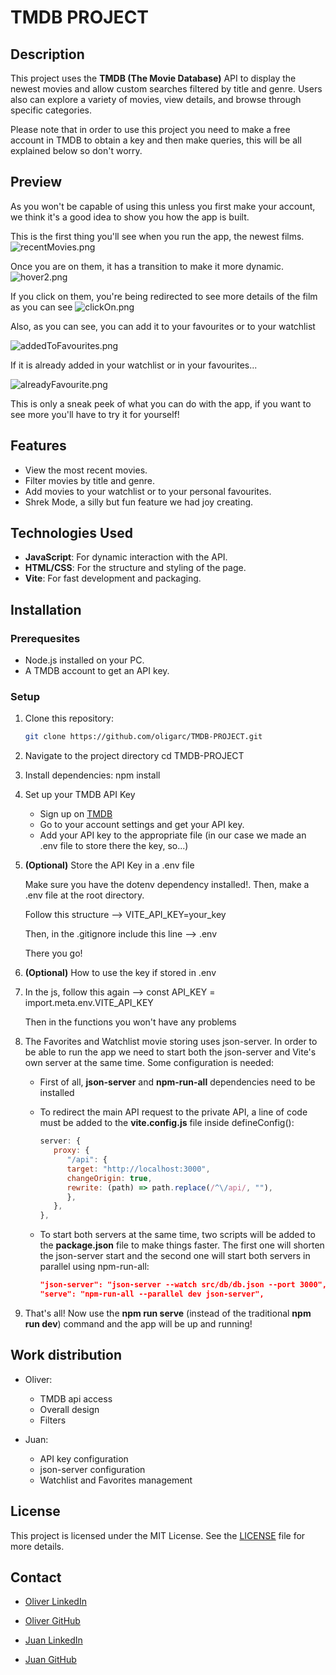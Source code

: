 # TMDB PROJECT

## Description

This project uses the **TMDB (The Movie Database)** API to display the newest movies and allow custom searches filtered by title  and genre. 
Users also can explore a variety of movies, view details, and browse through specific categories.

Please note that in order to use this project you need to make a free account in TMDB to obtain a key and then make queries, this will be all explained below so don't worry.

## Preview

As you won't be capable of using this unless you first make your account, we think it's a good idea to show you how the app is built.

This is the first thing you'll see when you run the app, the newest films.
![recentMovies.png](src/img/recentMovies.png)

Once you are on them, it has a transition to make it more dynamic.
![hover2.png](src/img/hover2.png)

If you click on them, you're being redirected to see more details of the film as you can see
![clickOn.png](src/img/clickOn.png)

Also, as you can see, you can add it to your favourites or to your watchlist

![addedToFavourites.png](src/img/addedToFavourites.png)

If it is already added in your watchlist or in your favourites...

![alreadyFavourite.png](src/img/alreadyFavourite.png)

This is only a sneak peek of what you can do with the app, if you want to see more you'll have to try it for yourself!

## Features

- View the most recent movies.
- Filter movies by title and genre.
- Add movies to your watchlist or to your personal favourites.
- Shrek Mode, a silly but fun feature we had joy creating.

## Technologies Used

- **JavaScript**: For dynamic interaction with the API.
- **HTML/CSS**: For the structure and styling of the page.
- **Vite**: For fast development and packaging.

## Installation

### Prerequesites

- Node.js installed on your PC.
- A TMDB account to get an API key.

### Setup

1. Clone this repository:
   ```bash
   git clone https://github.com/oligarc/TMDB-PROJECT.git
2. Navigate to the project directory
   cd TMDB-PROJECT
3. Install dependencies:
   npm install
4. Set up your TMDB API Key
   - Sign up on [TMDB](https://www.themoviedb.org/)
   - Go to your account settings and get your API key.
   - Add your API key to the appropriate file (in our case we made an .env file to store there the key, so...)
5. **(Optional)** Store the API Key in a .env file  
   
   Make sure you have the dotenv dependency installed!. Then, make a .env file at the root directory. 

   Follow this structure --> VITE_API_KEY=your_key  

   Then, in the .gitignore include this line --> .env  

   There you go!
6. **(Optional)** How to use the key if stored in .env  
7. 
   In the js, follow this again --> const API_KEY = import.meta.env.VITE_API_KEY  
   
   Then in the functions you won't have any problems
8. The Favorites and Watchlist movie storing uses json-server. In order to be able to run the app we need to start both the json-server and Vite's own server at the same time. Some configuration is needed:

   - First of all, **json-server** and **npm-run-all** dependencies need to be installed

   - To redirect the main API request to the private API, a line of code must be added to the **vite.config.js** file inside defineConfig():

      ```javascript
      server: {
         proxy: {
            "/api": {
            target: "http://localhost:3000",
            changeOrigin: true,
            rewrite: (path) => path.replace(/^\/api/, ""),
            },
         },
      },

   - To start both servers at the same time, two scripts will be added to the **package.json** file to make things faster. The first one will shorten the json-server start and the second one will start both servers in parallel using npm-run-all:

      ```json
      "json-server": "json-server --watch src/db/db.json --port 3000",
      "serve": "npm-run-all --parallel dev json-server",

9. That's all! Now use the **npm run serve** (instead of the traditional **npm run dev**) command and the app will be up and running!


## Work distribution
- Oliver: 
   - TMDB api access
   - Overall design
   - Filters

- Juan: 
   - API key configuration
   - json-server configuration
   - Watchlist and Favorites management

## License

This project is licensed under the MIT License. See the [LICENSE](LICENSE) file for more details.

## Contact

- [Oliver LinkedIn](https://www.linkedin.com/in/%C3%B3liver-garc%C3%ADa-rodr%C3%ADguez/)
- [Oliver GitHub](https://github.com/oligarc)

- [Juan LinkedIn](https://www.linkedin.com/in/juan-villoslada-jimenez/)
- [Juan GitHub](https://github.com/jvillos)
